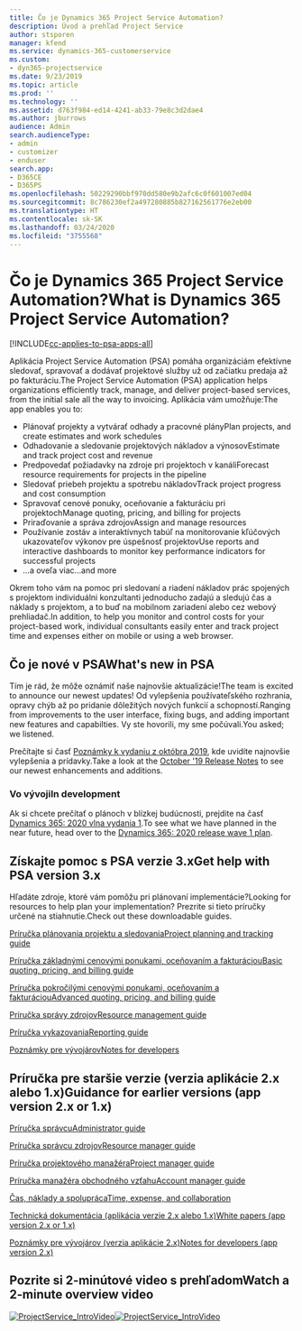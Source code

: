 ```yaml
---
title: Čo je Dynamics 365 Project Service Automation?
description: Úvod a prehľad Project Service
author: stsporen
manager: kfend
ms.service: dynamics-365-customerservice
ms.custom:
- dyn365-projectservice
ms.date: 9/23/2019
ms.topic: article
ms.prod: ''
ms.technology: ''
ms.assetid: d763f984-ed14-4241-ab33-79e8c3d2dae4
ms.author: jburrows
audience: Admin
search.audienceType:
- admin
- customizer
- enduser
search.app:
- D365CE
- D365PS
ms.openlocfilehash: 50229290bbf970dd580e9b2afc6c0f601007ed04
ms.sourcegitcommit: 8c786230ef2a497280885b827162561776e2eb00
ms.translationtype: HT
ms.contentlocale: sk-SK
ms.lasthandoff: 03/24/2020
ms.locfileid: "3755568"
---
```

# <a name="what-is-dynamics-365-project-service-automation"></a><span data-ttu-id="a1c5c-103">Čo je Dynamics 365 Project Service Automation?</span><span class="sxs-lookup"><span data-stu-id="a1c5c-103">What is Dynamics 365 Project Service Automation?</span></span>

[!INCLUDE[cc-applies-to-psa-apps-all](../includes/cc-applies-to-psa-apps-all.md)]

<span data-ttu-id="a1c5c-104">Aplikácia Project Service Automation (PSA) pomáha organizáciám efektívne sledovať, spravovať a dodávať projektové služby už od začiatku predaja až po fakturáciu.</span><span class="sxs-lookup"><span data-stu-id="a1c5c-104">The Project Service Automation (PSA) application helps organizations efficiently track, manage, and deliver project-based services, from the initial sale all the way to invoicing.</span></span> <span data-ttu-id="a1c5c-105">Aplikácia vám umožňuje:</span><span class="sxs-lookup"><span data-stu-id="a1c5c-105">The app enables you to:</span></span>

- <span data-ttu-id="a1c5c-106">Plánovať projekty a vytvárať odhady a pracovné plány</span><span class="sxs-lookup"><span data-stu-id="a1c5c-106">Plan projects, and create estimates and work schedules</span></span>
- <span data-ttu-id="a1c5c-107">Odhadovanie a sledovanie projektových nákladov a výnosov</span><span class="sxs-lookup"><span data-stu-id="a1c5c-107">Estimate and track project cost and revenue</span></span>
- <span data-ttu-id="a1c5c-108">Predpovedať požiadavky na zdroje pri projektoch v kanáli</span><span class="sxs-lookup"><span data-stu-id="a1c5c-108">Forecast resource requirements for projects in the pipeline</span></span>
- <span data-ttu-id="a1c5c-109">Sledovať priebeh projektu a spotrebu nákladov</span><span class="sxs-lookup"><span data-stu-id="a1c5c-109">Track project progress and cost consumption</span></span>
- <span data-ttu-id="a1c5c-110">Spravovať cenové ponuky, oceňovanie a fakturáciu pri projektoch</span><span class="sxs-lookup"><span data-stu-id="a1c5c-110">Manage quoting, pricing, and billing for projects</span></span>
- <span data-ttu-id="a1c5c-111">Priraďovanie a správa zdrojov</span><span class="sxs-lookup"><span data-stu-id="a1c5c-111">Assign and manage resources</span></span>
- <span data-ttu-id="a1c5c-112">Používanie zostáv a interaktívnych tabúľ na monitorovanie kľúčových ukazovateľov výkonov pre úspešnosť projektov</span><span class="sxs-lookup"><span data-stu-id="a1c5c-112">Use reports and interactive dashboards to monitor key performance indicators for successful projects</span></span>
- <span data-ttu-id="a1c5c-113">...a oveľa viac</span><span class="sxs-lookup"><span data-stu-id="a1c5c-113">...and more</span></span>

<span data-ttu-id="a1c5c-114">Okrem toho vám na pomoc pri sledovaní a riadení nákladov prác spojených s projektom individuálni konzultanti jednoducho zadajú a sledujú čas a náklady s projektom, a to buď na mobilnom zariadení alebo cez webový prehliadač.</span><span class="sxs-lookup"><span data-stu-id="a1c5c-114">In addition, to help you monitor and control costs for your project-based work, individual consultants easily enter and track project time and expenses either on mobile or using a web browser.</span></span>

## <a name="whats-new-in-psa"></a><span data-ttu-id="a1c5c-115">Čo je nové v PSA</span><span class="sxs-lookup"><span data-stu-id="a1c5c-115">What's new in PSA</span></span>
<span data-ttu-id="a1c5c-116">Tím je rád, že môže oznámiť naše najnovšie aktualizácie!</span><span class="sxs-lookup"><span data-stu-id="a1c5c-116">The team is excited to announce our newest updates!</span></span> <span data-ttu-id="a1c5c-117">Od vylepšenia používateľského rozhrania, opravy chýb až po pridanie dôležitých nových funkcií a schopností.</span><span class="sxs-lookup"><span data-stu-id="a1c5c-117">Ranging from improvements to the user interface, fixing bugs, and adding important new features and capabilties.</span></span> <span data-ttu-id="a1c5c-118">Vy ste hovorili, my sme počúvali.</span><span class="sxs-lookup"><span data-stu-id="a1c5c-118">You asked; we listened.</span></span>

<span data-ttu-id="a1c5c-119">Prečítajte si časť [Poznámky k vydaniu z októbra 2019](https://docs.microsoft.com/dynamics365-release-plan/2019wave2/index), kde uvidíte najnovšie vylepšenia a prídavky.</span><span class="sxs-lookup"><span data-stu-id="a1c5c-119">Take a look at the [October '19 Release Notes](https://docs.microsoft.com/dynamics365-release-plan/2019wave2/index) to see our newest enhancements and additions.</span></span>

### <a name="in-development"></a><span data-ttu-id="a1c5c-120">Vo vývoji</span><span class="sxs-lookup"><span data-stu-id="a1c5c-120">In development</span></span>
<span data-ttu-id="a1c5c-121">Ak si chcete prečítať o plánoch v blízkej budúcnosti, prejdite na časť [Dynamics 365: 2020 vlna vydania 1](https://docs.microsoft.com/dynamics365-release-plan/2020wave1/index).</span><span class="sxs-lookup"><span data-stu-id="a1c5c-121">To see what we have planned in the near future, head over to the [Dynamics 365: 2020 release wave 1 plan](https://docs.microsoft.com/dynamics365-release-plan/2020wave1/index).</span></span>

## <a name="get-help-with-psa-version-3x"></a><span data-ttu-id="a1c5c-122">Získajte pomoc s PSA verzie 3.x</span><span class="sxs-lookup"><span data-stu-id="a1c5c-122">Get help with PSA version 3.x</span></span>
<span data-ttu-id="a1c5c-123">Hľadáte zdroje, ktoré vám pomôžu pri plánovaní implementácie?</span><span class="sxs-lookup"><span data-stu-id="a1c5c-123">Looking for resources to help plan your implementation?</span></span> <span data-ttu-id="a1c5c-124">Prezrite si tieto príručky určené na stiahnutie.</span><span class="sxs-lookup"><span data-stu-id="a1c5c-124">Check out these downloadable guides.</span></span>

 [<span data-ttu-id="a1c5c-125">Príručka plánovania projektu a sledovania</span><span class="sxs-lookup"><span data-stu-id="a1c5c-125">Project planning and tracking guide</span></span>](../project-service/implementation-guides/project-planning-tracking.md)

 [<span data-ttu-id="a1c5c-126">Príručka základnými cenovými ponukami, oceňovaním a fakturáciou</span><span class="sxs-lookup"><span data-stu-id="a1c5c-126">Basic quoting, pricing, and billing guide</span></span>](../project-service/implementation-guides/begin-quoting-pricing-billing.md)

 [<span data-ttu-id="a1c5c-127">Príručka pokročilými cenovými ponukami, oceňovaním a fakturáciou</span><span class="sxs-lookup"><span data-stu-id="a1c5c-127">Advanced quoting, pricing, and billing guide</span></span>](../project-service/implementation-guides/adv-quoting-pricing-billing.md)

 [<span data-ttu-id="a1c5c-128">Príručka správy zdrojov</span><span class="sxs-lookup"><span data-stu-id="a1c5c-128">Resource management guide</span></span>](../project-service/implementation-guides/resource-management-guide.md)

 [<span data-ttu-id="a1c5c-129">Príručka vykazovania</span><span class="sxs-lookup"><span data-stu-id="a1c5c-129">Reporting guide</span></span>](../project-service/implementation-guides/reporting-guide.md)

 [<span data-ttu-id="a1c5c-130">Poznámky pre vývojárov</span><span class="sxs-lookup"><span data-stu-id="a1c5c-130">Notes for developers</span></span>](../project-service/developer-guides/overview-dev-notes-v3.x.md)

## <a name="guidance-for-earlier-versions-app-version-2x-or-1x"></a><span data-ttu-id="a1c5c-131">Príručka pre staršie verzie (verzia aplikácie 2.x alebo 1.x)</span><span class="sxs-lookup"><span data-stu-id="a1c5c-131">Guidance for earlier versions (app version 2.x or 1.x)</span></span>
 [<span data-ttu-id="a1c5c-132">Príručka správcu</span><span class="sxs-lookup"><span data-stu-id="a1c5c-132">Administrator guide</span></span>](../project-service/admin-guide.md)

 [<span data-ttu-id="a1c5c-133">Príručka správcu zdrojov</span><span class="sxs-lookup"><span data-stu-id="a1c5c-133">Resource manager guide</span></span>](../project-service/resource-manager-guide.md)

 [<span data-ttu-id="a1c5c-134">Príručka projektového manažéra</span><span class="sxs-lookup"><span data-stu-id="a1c5c-134">Project manager guide</span></span>](../project-service/project-manager-guide.md)

 [<span data-ttu-id="a1c5c-135">Príručka manažéra obchodného vzťahu</span><span class="sxs-lookup"><span data-stu-id="a1c5c-135">Account manager guide</span></span>](../project-service/account-manager-guide.md)

 [<span data-ttu-id="a1c5c-136">Čas, náklady a spolupráca</span><span class="sxs-lookup"><span data-stu-id="a1c5c-136">Time, expense, and collaboration</span></span>](../project-service/time-expense-collaboration-guide.md)

 [<span data-ttu-id="a1c5c-137">Technická dokumentácia (aplikácia verzie 2.x alebo 1.x)</span><span class="sxs-lookup"><span data-stu-id="a1c5c-137">White papers (app version 2.x or 1.x)</span></span>](../project-service/white-papers.md)

 [<span data-ttu-id="a1c5c-138">Poznámky pre vývojárov (verzia aplikácie 2.x)</span><span class="sxs-lookup"><span data-stu-id="a1c5c-138">Notes for developers (app version 2.x)</span></span>](../project-service/developer-guides/add-custom-qoi-forms-v2.x.md)

 ## <a name="watch-a-2-minute-overview-video"></a><span data-ttu-id="a1c5c-139">Pozrite si 2-minútové video s prehľadom</span><span class="sxs-lookup"><span data-stu-id="a1c5c-139">Watch a 2-minute overview video</span></span>
 <a name="heroArea"></a> <span data-ttu-id="a1c5c-140">[![ProjectService_IntroVideo](../project-service/media/project-service-intro-video.png "ProjectService_IntroVideo")](https://go.microsoft.com/fwlink/p/?LinkId=799457)</span><span class="sxs-lookup"><span data-stu-id="a1c5c-140">[![ProjectService_IntroVideo](../project-service/media/project-service-intro-video.png "ProjectService_IntroVideo")](https://go.microsoft.com/fwlink/p/?LinkId=799457)</span></span>


